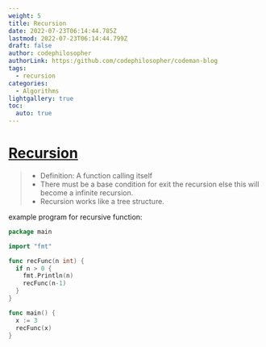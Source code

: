 ```yaml
---
weight: 5
title: Recursion
date: 2022-07-23T06:14:44.785Z
lastmod: 2022-07-23T06:14:44.799Z
draft: false
author: codephilosopher
authorLink: https:/github.com/codephilosopher/codeman-blog
tags:
  - recursion
categories:
  - Algorithms
lightgallery: true
toc:
  auto: true
---
```

# **[Recursion](https://codephilosopher.netlify.app/admin/#/collections/post/entries/recursion)**

> * Definition: A function calling itself
> * There must be a base condition for exit the recursion else this will become a infinite recursion.
> * Recursion works like a tree structure.                                                                                                                                        



example program for recursive function:

```go
package main

import "fmt"

func recFunc(n int) {
  if n > 0 {
    fmt.Println(n)
    recFunc(n-1)
  }
}

func main() {
  x := 3
  recFunc(x)
}
```